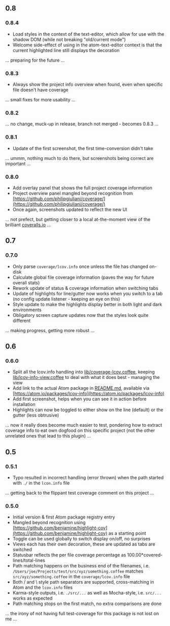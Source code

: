 ## 0.8
### 0.8.4

- Load styles in the context of the text-editor, which allow for use with the shadow DOM (while not breaking "old/current mode")
- Welcome side-effect of using in the atom-text-editor context is that the current highlighted line still displays the decoration

... preparing for the future ...

### 0.8.3

- Always show the project info overview when found, even when specific file doesn't have coverage

... small fixes for more usability ...

### 0.8.2

... no change, muck-up in release, branch not merged - becomes 0.8.3 ...

### 0.8.1

- Update of the first screenshot, the first time-conversion didn't take

... ummm, nothing much to do there, but screenshots being correct are important ...

### 0.8.0

- Add overlay panel that shows the full project coverage information
- Project overview panel mangled beyond recognition from [https://github.com/philipgiuliani/coverage/](https://github.com/philipgiuliani/coverage/)
- Once again, screenshots updated to reflect the new UI

... not prefect, but getting closer to a local at-the-moment view of the brilliant [coveralls.io](https://coveralls.io) ...


## 0.7
### 0.7.0

- Only parse `coverage/lcov.info` once unless the file has changed on-disk
- Calculate global file coverage information (paves the way for future overall stats)
- Rework update of status & coverage information when switching tabs
- Update of highlights for line/gutter now works when you switch to a tab (no config update listener - keeping an eye on this)
- Style update to make the highlights display better in both light and dark environments
- Obligatory screen capture updates now that the styles look quite different

... making progress, getting more robust ...


## 0.6
### 0.6.0

- Split all the lcov.info handling into [lib/coverage-lcov.coffee](lib/coverage-lcov.coffee), keeping [lib/lcov-info-view.coffee](lcov-info-view.coffee) to deal with what it does best - managing the view
- Add link to the actual Atom package in [README.md](README.md), available via [https://atom.io/packages/lcov-info](https://atom.io/packages/lcov-info)
- Add first screenshot, helps when you can see it in action before installation
- Highlights can now be toggled to either show on the line (default) or the gutter (less obtrusive)

... now it really does become much easier to test, pondering how to extract coverage info to eat own dogfood on this specific project (not the other unrelated ones that lead to this plugin) ...


## 0.5
### 0.5.1

- Typo resulted in incorrect handling (error thrown) when the path started with `./` in the `lcon.info` file

... getting back to the flippant test coverage comment on this project ...

### 0.5.0

- Initial version & first Atom package registry entry
- Mangled beyond recognition using [https://github.com/benjamine/highlight-cov](https://github.com/benjamine/highlight-cov) as a starting point
- Toggle can be used globally to switch display on/off, no surprises
- Views each has their own decoration, these are updated as tabs are switched
- Statusbar reflects the per file coverage percentage as 100.00*covered-lines/total-lines
- Path matching happens on the business end of the filenames, i.e. `/Users/joe/Projects/test/src/xyz/something.coffee` matches `src/xyz/something.coffee` in the `coverage/lcov.info` file
- Both / and \ style path separators are supported, cross-matching in Atom and the `lcov.info` files
- Karma-style outputs, i.e. `./src/...` as well as Mocha-style, i.e. `src/...` works as expected
- Path matching stops on the first match, no extra comparisons are done

... the irony of not having full test-coverage for this package is not lost on me ...
